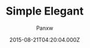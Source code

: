 ---
title: Simple Elegant
github: 'https://github.com/panxw/panxw.github.com'
demo: 'https://www.panxw.com/'
author: Panxw
ssg:
  - Jekyll
cms:
  - No Cms
date: 2015-08-21T04:20:04.000Z
github_branch: master
description: Blog theme powered by Jekyll.
stale: false
---